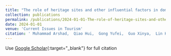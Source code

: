 ```yaml
---
title: "The role of heritage sites and other influential factors in domestic tourism inflow to Australian states: a gravity model approach"
collection: publications
permalink: /publications/2024-01-01-The-role-of-heritage-sites-and-other-influential-factors-in-domestic-tourism-inflow-to-Australian-states-a-gravity-model-approach.md
date: 2024-01-01
venue: 'Current Issues in Tourism'
citation: ' Muhammad Arshad,  Qiao Hui,  Gong Yufei,  Guo Xinya,  Lin Haiying,  Baoyin Dureng, &quot;The role of heritage sites and other influential factors in domestic tourism inflow to Australian states: a gravity model approach.&quot; Current Issues in Tourism, 2024.'
---
```


Use [Google Scholar](https://scholar.google.com/scholar?q=The+role+of+heritage+sites+and+other+influential+factors+in+domestic+tourism+inflow+to+Australian+states:+a+gravity+model+approach){:target="_blank"} for full citation